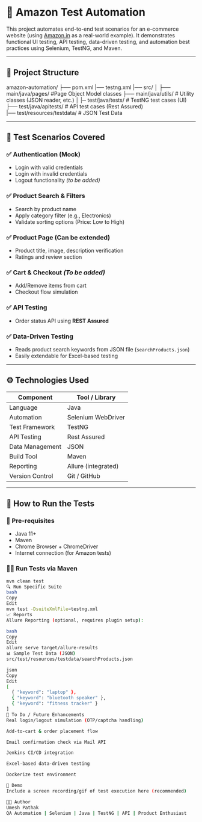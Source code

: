 # 🛒 Amazon Test Automation

This project automates end-to-end test scenarios for an e-commerce website (using [Amazon.in](https://www.amazon.in) as a real-world example). It demonstrates functional UI testing, API testing, data-driven testing, and automation best practices using Selenium, TestNG, and Maven.

---

## 📌 Project Structure

amazon-automation/
├── pom.xml 
|── testng.xml 
|── src/ │ 
├── main/java/pages/ #Page Object Model classes 
├── main/java/utils/ # Utility classes (JSON reader, etc.) │
|─ test/java/tests/ # TestNG test cases (UI)  
├── test/java/apitests/ # API test cases (Rest Assured)  
|── test/resources/testdata/ # JSON Test Data



---

## 🧪 Test Scenarios Covered

### ✅ Authentication (Mock)
- Login with valid credentials
- Login with invalid credentials
- Logout functionality *(to be added)*

### ✅ Product Search & Filters
- Search by product name
- Apply category filter (e.g., Electronics)
- Validate sorting options (Price: Low to High)

### ✅ Product Page (Can be extended)
- Product title, image, description verification
- Ratings and review section

### ✅ Cart & Checkout *(To be added)*
- Add/Remove items from cart
- Checkout flow simulation

### ✅ API Testing
- Order status API using **REST Assured**

### ✅ Data-Driven Testing
- Reads product search keywords from JSON file (`searchProducts.json`)
- Easily extendable for Excel-based testing

---

## ⚙️ Technologies Used

| Component         | Tool / Library         |
|------------------|------------------------|
| Language          | Java                   |
| Automation        | Selenium WebDriver     |
| Test Framework    | TestNG                 |
| API Testing       | Rest Assured           |
| Data Management   | JSON                   |
| Build Tool        | Maven                  |
| Reporting         | Allure (integrated)    |
| Version Control   | Git / GitHub           |

---

## 📂 How to Run the Tests

### 🔧 Pre-requisites
- Java 11+
- Maven
- Chrome Browser + ChromeDriver
- Internet connection (for Amazon tests)

### 🏃‍♂️ Run Tests via Maven
```bash
mvn clean test
🔍 Run Specific Suite
bash
Copy
Edit
mvn test -DsuiteXmlFile=testng.xml
📈 Reports
Allure Reporting (optional, requires plugin setup):

bash
Copy
Edit
allure serve target/allure-results
📊 Sample Test Data (JSON)
src/test/resources/testdata/searchProducts.json

json
Copy
Edit
[
  { "keyword": "laptop" },
  { "keyword": "bluetooth speaker" },
  { "keyword": "fitness tracker" }
]
🧰 To Do / Future Enhancements
Real login/logout simulation (OTP/captcha handling)

Add-to-cart & order placement flow

Email confirmation check via Mail API

Jenkins CI/CD integration

Excel-based data-driven testing

Dockerize test environment

📸 Demo
Include a screen recording/gif of test execution here (recommended)

👨‍💻 Author
Umesh Pathak
QA Automation | Selenium | Java | TestNG | API | Product Enthusiast


